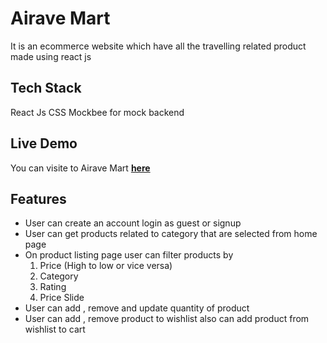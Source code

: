 <h1>Airave Mart</h1>
It is an ecommerce website which have all the travelling related product made using react js

<h2>Tech Stack</h2>
React Js
CSS
Mockbee for mock backend

<h2>Live Demo</h2>
You can visite to Airave Mart <b><a href="https://airave-mart-react.netlify.app/">here</a></b>

<h2>Features</h2>
<ul>
<li>User can create an account login as guest or  signup</li>
<li>User can get products related to category that are selected from home page</li>
<li>On product listing page user can filter products by 
    <ol>
        <li>Price (High to low or vice versa)</li>
        <li>Category</li>
        <li>Rating</li>
        <li>Price Slide</li>
    </ol>
<li>User can add , remove and update quantity of product</li>
<li>User can add , remove product to wishlist also can add product from wishlist to cart</li>
</ul>
 
